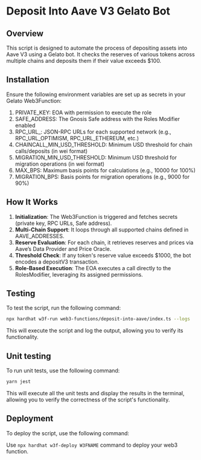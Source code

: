 # Deposit Into Aave V3 Gelato Bot

## Overview

This script is designed to automate the process of depositing assets into Aave V3 using a Gelato bot. It checks the reserves of various tokens across multiple chains and deposits them if their value exceeds $100.

## Installation

Ensure the following environment variables are set up as secrets in your Gelato Web3Function:
1. PRIVATE_KEY: EOA with permission to execute the role
2. SAFE_ADDRESS: The Gnosis Safe address with the Roles Modifier enabled
3. RPC_URL_<NETWORK>: JSON-RPC URLs for each supported network (e.g., RPC_URL_OPTIMISM, RPC_URL_ETHEREUM, etc.)
4. CHAINCALL_MIN_USD_THRESHOLD: Minimum USD threshold for chain calls/deposits (in wei format)
5. MIGRATION_MIN_USD_THRESHOLD: Minimum USD threshold for migration operations (in wei format)
6. MAX_BPS: Maximum basis points for calculations (e.g., 10000 for 100%)
7. MIGRATION_BPS: Basis points for migration operations (e.g., 9000 for 90%)

## How It Works

1. **Initialization**: The Web3Function is triggered and fetches secrets (private key, RPC URLs, Safe address).
2. **Multi-Chain Support**: It loops through all supported chains defined in AAVE_ADDRESSES.
3. **Reserve Evaluation**: For each chain, it retrieves reserves and prices via Aave’s Data Provider and Price Oracle.
4. **Threshold Check**: If any token's reserve value exceeds $1000, the bot encodes a depositV3 transaction.
5. **Role-Based Execution**: The EOA executes a call directly to the RolesModifier, leveraging its assigned permissions.

## Testing

To test the script, run the following command:

```bash
npx hardhat w3f-run web3-functions/deposit-into-aave/index.ts --logs
```

This will execute the script and log the output, allowing you to verify its functionality.

## Unit testing

To run unit tests, use the following command:

```bash
yarn jest
```

This will execute all the unit tests and display the results in the terminal, allowing you to verify the correctness of the script's functionality.

## Deployment

To deploy the script, use the following command:

Use `npx hardhat w3f-deploy W3FNAME` command to deploy your web3 function.
